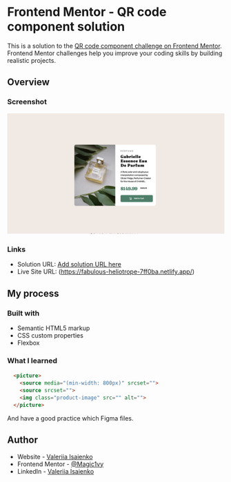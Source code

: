 # Frontend Mentor - QR code component solution

This is a solution to the [QR code component challenge on Frontend Mentor](https://www.frontendmentor.io/challenges/qr-code-component-iux_sIO_H). Frontend Mentor challenges help you improve your coding skills by building realistic projects. 


## Overview

### Screenshot

![](./screenshot.png)

### Links

- Solution URL: [Add solution URL here]()
- Live Site URL: (https://fabulous-heliotrope-7ff0ba.netlify.app/)

## My process

### Built with

- Semantic HTML5 markup
- CSS custom properties
- Flexbox

### What I learned


```html
  <picture>
    <source media="(min-width: 800px)" srcset="">
    <source srcset="">
    <img class="product-image" src="" alt="">
  </picture>
```
And have a good practice which Figma files.

## Author

- Website - [Valeriia Isaienko](https://valeriia-code.com)
- Frontend Mentor - [@Magic1vy](https://www.frontendmentor.io/profile/Magic1vy)
- LinkedIn - [Valeriia Isaienko](https://www.linkedin.com/in/valeriia-code)
